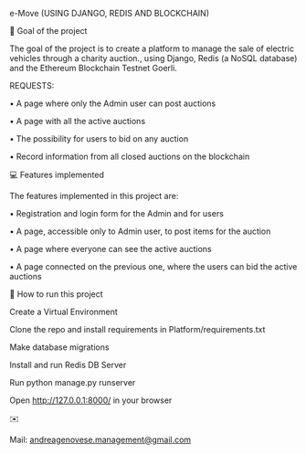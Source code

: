 e-Move (USING DJANGO, REDIS AND BLOCKCHAIN)

🚀 Goal of the project

The goal of the project is to create a platform to manage the sale of electric vehicles through a charity auction., using Django, Redis (a NoSQL database) and the Ethereum Blockchain Testnet Goerli.

REQUESTS:

• A page where only the Admin user can post auctions

• A page with all the active auctions

• The possibility for users to bid on any auction

• Record information from all closed auctions on the blockchain

💻 Features implemented

The features implemented in this project are:

• Registration and login form for the Admin and for users

• A page, accessible only to Admin user, to post items for the auction

• A page where everyone can see the active auctions

• A page connected on the previous one, where the users can bid the active auctions

🔎 How to run this project

Create a Virtual Environment

Clone the repo and install requirements in Platform/requirements.txt

Make database migrations

Install and run Redis DB Server

Run python manage.py runserver

Open http://127.0.0.1:8000/ in your browser

✉️

Mail: andreagenovese.management@gmail.com
